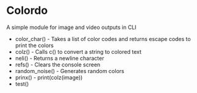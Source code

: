 # Colordo
A simple module for image and video outputs in CLI
+ color_char() - Takes a list of color codes and returns escape codes to print the colors
+ colz() - Calls c() to convert a string to colored text
+ neli() - Returns a newline character
+ refs() - Clears the console screen
+ random_noise() - Generates random colors
+ prinx() - print(colz(image))
+ test()
